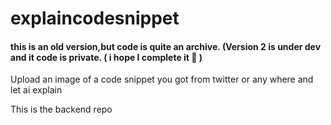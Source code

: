 # explaincodesnippet 

#### this is an old version,but code is quite an archive. (Version 2 is under dev  and it code is private.  ( i hope I complete it 👀 )
Upload an image of a code snippet you got from twitter or any where and let ai explain

This is the backend repo
